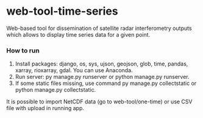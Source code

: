 # web-tool-time-series
Web-based tool for dissemination of satellite radar interferometry outputs which allows to display time series data for a given point.

### How to run
1. Install packages: django, os, sys, ujson, geojson, glob, time, pandas, xarray, rioxarray, gdal. You can use Anaconda.
2. Run server: py manage.py runserver or python manage.py runserver.
3. If some static files missing, use command py manage.py collectstatic or python manage.py collectstatic.

It is possible to import NetCDF data (go to web-tool/one-time) or use CSV file with upload in running app.
